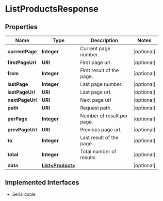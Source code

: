 

# ListProductsResponse


## Properties

Name | Type | Description | Notes
------------ | ------------- | ------------- | -------------
**currentPage** | **Integer** | Current page number. |  [optional]
**firstPageUrl** | **URI** | First page url. |  [optional]
**from** | **Integer** | First result of the page. |  [optional]
**lastPage** | **Integer** | Last page number. |  [optional]
**lastPageUrl** | **URI** | Last page url. |  [optional]
**nextPageUrl** | **URI** | Next page url |  [optional]
**path** | **URI** | Request path. |  [optional]
**perPage** | **Integer** | Number of result per page. |  [optional]
**prevPageUrl** | **URI** | Previous page url. |  [optional]
**to** | **Integer** | Last result of the page. |  [optional]
**total** | **Integer** | Total number of results |  [optional]
**data** | [**List&lt;Product&gt;**](Product.md) |  |  [optional]


## Implemented Interfaces

* Serializable


